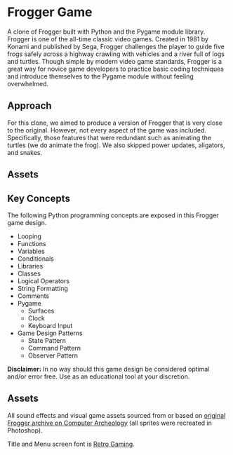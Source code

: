 # Frogger Game
A clone of Frogger built with Python and the Pygame module library. Frogger is one of the all-time classic video games. Created in 1981 by Konami and published by Sega, Frogger challenges the player to guide five frogs safely across a highway crawling with vehicles and a river full of logs and turtles. Though simple by modern video game standards, Frogger is a great way for novice game developers to practice basic coding techniques and introduce themselves to the Pygame module without feeling overwhelmed.

## Approach
For this clone, we aimed to produce a version of Frogger that is very close to the original. However, not every aspect of the game was included. Specifically, those features that were redundant such as animating the turtles (we do animate the frog). We also skipped power updates, aligators, and snakes.

## Assets

## Key Concepts
The following Python programming concepts are exposed in this Frogger game design.
- Looping
- Functions
- Variables
- Conditionals
- Libraries
- Classes
- Logical Operators
- String Formatting
- Comments
- Pygame
  - Surfaces
  - Clock
  - Keyboard Input 
- Game Design Patterns
  - State Pattern
  - Command Pattern
  - Observer Pattern

**Disclaimer:** In no way should this game design be considered optimal and/or error free. Use as an educational tool at your discretion.

## Assets
All sound effects and visual game assets sourced from or based on [original Frogger archive on Computer Archeology](https://computerarcheology.com/Arcade/Frogger/) (all sprites were recreated in Photoshop).

Title and Menu screen font is [Retro Gaming](https://www.dafont.com/retro-gaming.font).